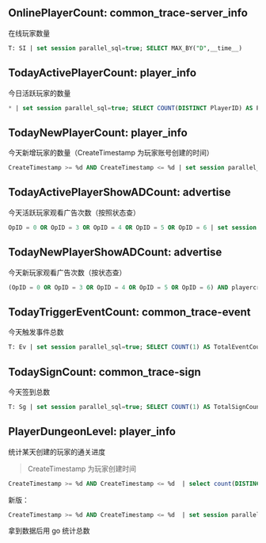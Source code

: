 
## OnlinePlayerCount: common_trace-server_info

在线玩家数量

```sql
T: SI | set session parallel_sql=true; SELECT MAX_BY("D",__time__)
```

## TodayActivePlayerCount: player_info

今日活跃玩家的数量

```sql
* | set session parallel_sql=true; SELECT COUNT(DISTINCT PlayerID) AS PlayerCount LIMIT 10000000
```

## TodayNewPlayerCount: player_info

今天新增玩家的数量（CreateTimestamp 为玩家账号创建的时间）

```sql
CreateTimestamp >= %d AND CreateTimestamp <= %d | set session parallel_sql=true; SELECT COUNT(DISTINCT PlayerID) AS PlayerCount LIMIT 10000000
```

## TodayActivePlayerShowADCount: advertise

今天活跃玩家观看广告次数（按照状态查）

```sql
OpID = 0 OR OpID = 3 OR OpID = 4 OR OpID = 5 OR OpID = 6 | set session parallel_sql=true; SELECT COUNT(DISTINCT PlayerID) AS TotalViewAdCount,OpID GROUP BY OpID  ORDER BY OpID LIMIT 100000;
```

## TodayNewPlayerShowADCount: advertise

今天新玩家观看广告次数（按状态查）

```sql
(OpID = 0 OR OpID = 3 OR OpID = 4 OR OpID = 5 OR OpID = 6) AND playercreatetimestamp >= %d AND playercreatetimestamp <= %d | set session parallel_sql=true; SELECT COUNT(DISTINCT PlayerID) AS TotalViewAdCount,OpID GROUP BY OpID LIMIT 100000;
```

## TodayTriggerEventCount: common_trace-event 

今天触发事件总数

```sql
T: Ev | set session parallel_sql=true; SELECT COUNT(1) AS TotalEventCount LIMIT 100000
```

## TodaySignCount: common_trace-sign

今天签到总数

```sql
T: Sg | set session parallel_sql=true; SELECT COUNT(1) AS TotalSignCount LIMIT 100000
```

## PlayerDungeonLevel: player_info

统计某天创建的玩家的通关进度

> CreateTimestamp 为玩家创建时间

```sql
CreateTimestamp >= %d AND CreateTimestamp <= %d  | select count(DISTINCT PlayerID) as PlayerCount ,DungeonMainLevel group by DungeonMainLevel order by DungeonMainLevel
```

新版：

```sql
CreateTimestamp >= %d AND CreateTimestamp <= %d  | set session parallel_sql=true; SELECT PlayerID,max(DungeonMainLevel) AS MaxLevel GROUP BY PlayerID ORDER BY MaxLevel LIMIT 1000000
```

拿到数据后用 go 统计总数